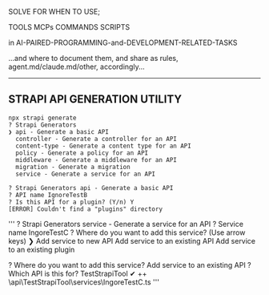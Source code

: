 










SOLVE FOR WHEN TO USE; 

TOOLS
MCPs
COMMANDS
SCRIPTS

in AI-PAIRED-PROGRAMMING-and-DEVELOPMENT-RELATED-TASKS

...and where to document them, and share as rules, agent.md/claude.md/other, accordingly... 


---

## STRAPI API GENERATION UTILITY

```
npx strapi generate
? Strapi Generators
❯ api - Generate a basic API
  controller - Generate a controller for an API
  content-type - Generate a content type for an API
  policy - Generate a policy for an API
  middleware - Generate a middleware for an API
  migration - Generate a migration
  service - Generate a service for an API
```

```
? Strapi Generators api - Generate a basic API
? API name IgnoreTestB
? Is this API for a plugin? (Y/n) Y
[ERROR] Couldn't find a "plugins" directory
```

'''
? Strapi Generators service - Generate a service for an API
? Service name IngoreTestC
? Where do you want to add this service? (Use arrow keys)
❯ Add service to new API 
  Add service to an existing API 
  Add service to an existing plugin 

? Where do you want to add this service? Add service to an existing API
? Which API is this for? TestStrapiTool
✔  ++ \api\TestStrapiTool\services\IngoreTestC.ts
'''